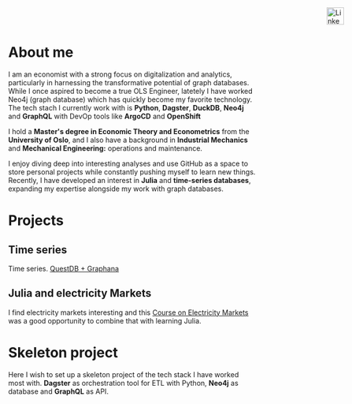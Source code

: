 
# About me

I am an economist with a strong focus on digitalization and analytics, particularly in harnessing the transformative potential of graph databases. While I once aspired to become a true OLS Engineer, latetely I have worked Neo4j (graph database) which has quickly become my favorite technology. The tech stach I currently work with is **Python**, **Dagster**, **DuckDB**, **Neo4j** and **GraphQL** with DevOp tools like **ArgoCD** and **OpenShift**

I hold a **Master's degree in Economic Theory and Econometrics** from the **University of Oslo**, and I also have a background in **Industrial Mechanics** and **Mechanical Engineering:** operations and maintenance.

I enjoy diving deep into interesting analyses and use GitHub as a space to store personal projects while constantly pushing myself to learn new things. Recently, I have developed an interest in **Julia** and **time-series databases**, expanding my expertise alongside my work with graph databases.




# Projects

## Time series
Time series. [QuestDB + Graphana](https://github.com/TorOEkle/time-series)

## Julia and electricity Markets
I find electricity markets interesting and this [Course on Electricity Markets](https://mreguant.github.io/em-course/) was a good opportunity to combine that with learning Julia.

# Skeleton project
Here I wish to set up a skeleton project of the tech stack I have worked most with. **Dagster** as orchestration tool for ETL with Python, **Neo4j** as database and **GraphQL** as API. 






<style>
  .top-right {
    position: absolute;
    top: 15px;
    right: 50px;
  }
</style>

<a href="https://no.linkedin.com/in/torodin" class="top-right">
  <img src="https://upload.wikimedia.org/wikipedia/commons/c/ca/LinkedIn_logo_initials.png" alt="LinkedIn" width="35" height="35">
</a>

